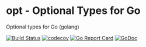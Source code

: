 opt - Optional Types for Go
===========================

Optional types for Go (golang)

[![Build Status](https://travis-ci.org/mab-go/opt.svg?branch=master)](https://travis-ci.org/mab-go/opt)
[![codecov](https://codecov.io/gh/mab-go/opt/branch/master/graph/badge.svg)](https://codecov.io/gh/mab-go/opt)
[![Go Report Card](https://goreportcard.com/badge/gopkg.in/mab-go/opt.v0)](https://goreportcard.com/report/gopkg.in/mab-go/opt.v0)
[![GoDoc](https://godoc.org/gopkg.in/mab-go/opt.v0?status.svg)](https://godoc.org/gopkg.in/mab-go/opt.v0)
